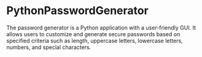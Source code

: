 # PythonPasswordGenerator
The password generator is a Python application with a user-friendly GUI. It allows users to customize and generate secure passwords based on specified criteria such as length, uppercase letters, lowercase letters, numbers, and special characters.
